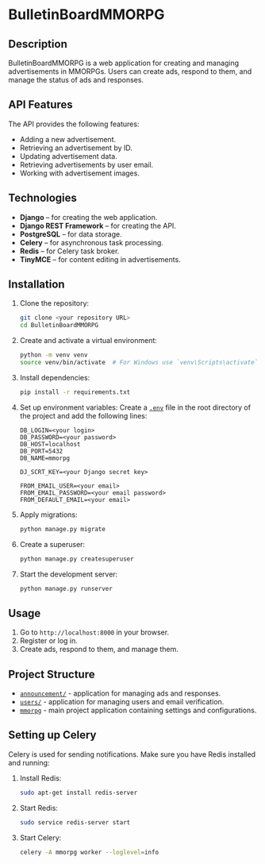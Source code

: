 # BulletinBoardMMORPG

## Description

BulletinBoardMMORPG is a web application for creating and managing advertisements in MMORPGs. Users can create ads, respond to them, and manage the status of ads and responses.

## API Features

The API provides the following features:

- Adding a new advertisement.
- Retrieving an advertisement by ID.
- Updating advertisement data.
- Retrieving advertisements by user email.
- Working with advertisement images.

## Technologies

- **Django** – for creating the web application.
- **Django REST Framework** – for creating the API.
- **PostgreSQL** – for data storage.
- **Celery** – for asynchronous task processing.
- **Redis** – for Celery task broker.
- **TinyMCE** – for content editing in advertisements.

## Installation

1. Clone the repository:
    ```sh
    git clone <your repository URL>
    cd BulletinBoardMMORPG
    ```

2. Create and activate a virtual environment:
    ```sh
    python -m venv venv
    source venv/bin/activate  # For Windows use `venv\Scripts\activate`
    ```

3. Install dependencies:
    ```sh
    pip install -r requirements.txt
    ```

4. Set up environment variables:
    Create a [`.env`](.env ) file in the root directory of the project and add the following lines:
    ```env
    DB_LOGIN=<your login>
    DB_PASSWORD=<your password>
    DB_HOST=localhost
    DB_PORT=5432
    DB_NAME=mmorpg

    DJ_SCRT_KEY=<your Django secret key>

    FROM_EMAIL_USER=<your email>
    FROM_EMAIL_PASSWORD=<your email password>
    FROM_DEFAULT_EMAIL=<your email>
    ```

5. Apply migrations:
    ```sh
    python manage.py migrate
    ```

6. Create a superuser:
    ```sh
    python manage.py createsuperuser
    ```

7. Start the development server:
    ```sh
    python manage.py runserver
    ```

## Usage

1. Go to `http://localhost:8000` in your browser.
2. Register or log in.
3. Create ads, respond to them, and manage them.

## Project Structure

- [`announcement/`](mmorpg/announcement/models.py ) - application for managing ads and responses.
- [`users/`](mmorpg/users/__init__.py ) - application for managing users and email verification.
- [`mmorpg`](mmorpg ) - main project application containing settings and configurations.

## Setting up Celery

Celery is used for sending notifications. Make sure you have Redis installed and running:

1. Install Redis:
    ```sh
    sudo apt-get install redis-server
    ```

2. Start Redis:
    ```sh
    sudo service redis-server start
    ```

3. Start Celery:
    ```sh
    celery -A mmorpg worker --loglevel=info
    ```
    